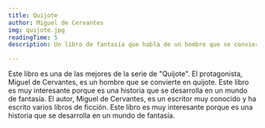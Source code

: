 ```yaml
---
title: Quijote
author: Miguel de Cervantes
img: quijote.jpg
readingTime: 5  
description: Un libro de fantasía que habla de un hombre que se convierte en quijote.    

---
```

Este libro es una de las mejores de la serie de "Quijote". El protagonista, Miguel de Cervantes, es un hombre que se convierte en quijote. Este libro es muy interesante porque es una historia que se desarrolla en un mundo de fantasía. El autor, Miguel de Cervantes, es un escritor muy conocido y ha escrito varios libros de ficción. Este libro es muy interesante porque es una historia que se desarrolla en un mundo de fantasía.        